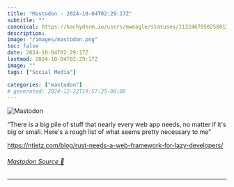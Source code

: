 ```yaml
---
title: "Mastodon - 2024-10-04T02:29:17Z"
subtitle: ""
canonical: https://hachyderm.io/users/mweagle/statuses/113246795025601307
description:
image: "/images/mastodon.png"
toc: false
date: 2024-10-04T02:29:17Z
lastmod: 2024-10-04T02:29:17Z
image: ""
tags: ["Social Media"]

categories: ["mastodon"]
# generated: 2024-12-22T19:57:25-08:00
---
```

![Mastodon](/images/mastodon.png)

<p>“There is a big pile of stuff that nearly every web app needs, no matter if it&#39;s big or small. Here&#39;s a rough list of what seems pretty necessary to me”</p><p><a href="https://ntietz.com/blog/rust-needs-a-web-framework-for-lazy-developers/" target="_blank" rel="nofollow noopener noreferrer" translate="no"><span class="invisible">https://</span><span class="ellipsis">ntietz.com/blog/rust-needs-a-w</span><span class="invisible">eb-framework-for-lazy-developers/</span></a></p>


###### [Mastodon Source 🐘](https://hachyderm.io/@mweagle/113246795025601307)

___
